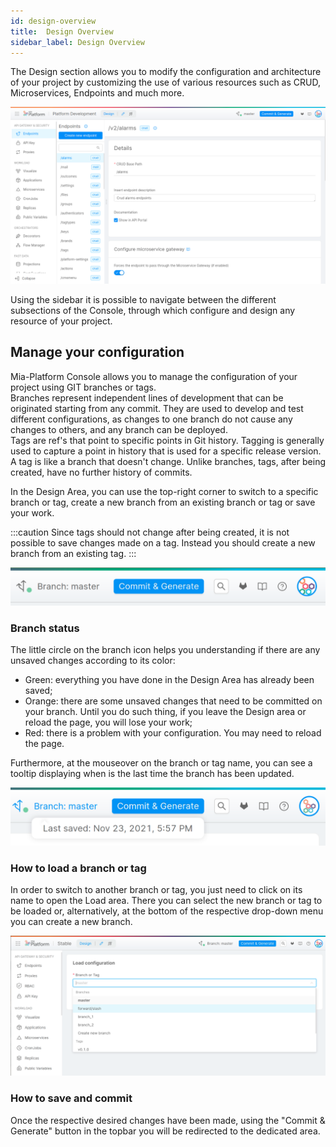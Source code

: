 ```yaml
---
id: design-overview
title:  Design Overview
sidebar_label: Design Overview
---
```


The Design section allows you to modify the configuration and architecture of your project by customizing the use of various resources such as CRUD, Microservices, Endpoints and much more.

![Design Section](./img/design_section_overview.png)

Using the sidebar it is possible to navigate between the different subsections of the Console, through which configure and design any resource of your project.

## Manage your configuration

Mia-Platform Console allows you to manage the configuration of your project using GIT branches or tags.  
Branches represent independent lines of development that can be originated starting from any commit. They are used to develop and test different configurations, as changes to one branch do not cause any changes to others, and any branch can be deployed.  
Tags are ref's that point to specific points in Git history. Tagging is generally used to capture a point in history that is used for a specific release version. A tag is like a branch that doesn't change. Unlike branches, tags, after being created, have no further history of commits.

In the Design Area, you can use the top-right corner to switch to a specific branch or tag, create a new branch from an existing branch or tag or save your work.

:::caution
Since tags should not change after being created, it is not possible to save changes made on a tag. Instead you should create a new branch from an existing tag.
:::

![Branch Status](./img/branch_status.png)

### Branch status

The little circle on the branch icon helps you understanding if there are any unsaved changes according to its color:

- Green: everything you have done in the Design Area has already been saved;
- Orange: there are some unsaved changes that need to be committed on your branch. Until you do such thing, if you leave the Design area or reload the page, you will lose your work;
- Red: there is a problem with your configuration. You may need to reload the page.

Furthermore, at the mouseover on the branch or tag name, you can see a tooltip displaying when is the last time the branch has been updated.

![Last Saved](./img/branch_status_hover.png)

### How to load a branch or tag

In order to switch to another branch or tag, you just need to click on its name to open the Load area. There you can select the new branch or tag to be loaded or, alternatively, at the bottom of the respective drop-down menu you can create a new branch.

![Load Branch](./img/branch_exp.png)

### How to save and commit

Once the respective desired changes have been made, using the "Commit & Generate" button in the topbar you will be redirected to the dedicated area.
